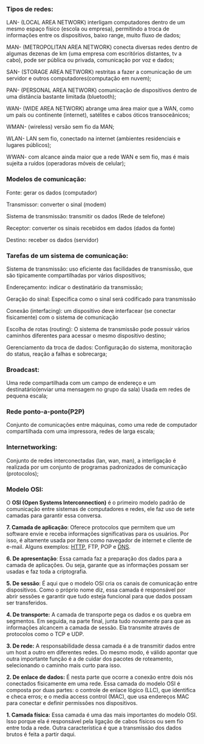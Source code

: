 ### Tipos de redes:

LAN- (LOCAL AREA NETWORK) interligam computadores dentro de um mesmo espaço físico (escola ou empresa), permitindo a troca de informações entre os dispositivos, baixo range, muito fluxo de dados;

MAN- (METROPOLITAN AREA NETWORK) conecta diversas redes dentro de algumas dezenas de km (uma empresa com escritórios distantes, tv a cabo), pode ser pública ou privada, comunicação por voz e dados;

SAN- (STORAGE AREA NETWORK) restritas a fazer a comunicação de um servidor e outros computadores(computação em nuvem);

PAN- (PERSONAL AREA NETWORK) comunicação de dispositivos dentro de uma distância bastante limitada (bluetooth);

WAN- (WIDE AREA NETWORK) abrange uma área maior que a WAN, como um país ou continente (internet), satélites e cabos óticos transoceânicos;

WMAN- (wireless) versão sem fio da MAN;

WLAN- LAN sem fio, conectado na internet (ambientes residenciais e lugares públicos);

WWAN- com alcance ainda maior que a rede WAN e sem fio, mas é mais sujeita a ruídos (operadoras móveis de celular);

### Modelos de comunicação:

Fonte: gerar os dados (computador)

Transmissor: converter o sinal (modem)

Sistema de transmissão: transmitir os dados (Rede de telefone)

Receptor: converter os sinais recebidos em dados (dados da fonte)

Destino: receber os dados (servidor)

### Tarefas de um sistema de comunicação:

Sistema de transmissão: uso eficiente das facilidades de transmissão, que são tipicamente compartilhadas por vários dispositivos;

Endereçamento: indicar o destinatário da transmissão;

Geração do sinal:  Especifica como o sinal será codificado para transmissão

Conexão (interfacing): um dispositivo deve interfacear (se conectar fisicamente) com o sistema de comunicação

Escolha de rotas (routing): O sistema de transmissão pode possuir vários caminhos diferentes para acessar o mesmo dispositivo destino;

Gerenciamento da troca de dados: Configuração do sistema, monitoração do status, reação a falhas e sobrecarga;

### Broadcast:

Uma rede compartilhada com um campo de endereço e um destinatário(enviar uma mensagem no grupo da sala) Usada em redes de pequena escala;

### Rede ponto-a-ponto(P2P)

Conjunto de comunicações entre máquinas, como uma rede de computador compartilhada com uma impressora, redes de larga escala;

### Internetworking:

Conjunto de redes interconectadas (lan, wan, man), a interligação é realizada por um conjunto de programas padronizados de comunicação (protocolos);

### Modelo OSI:

O **OSI (Open Systems Interconnection)** é o primeiro modelo padrão de comunicação entre sistemas de computadores e redes, ele faz uso de sete camadas para garantir essa conversa.

**7. Camada de aplicação**: Oferece protocolos que permitem que um software envie e receba informações significativas para os usuários. Por isso, é altamente usada por itens como navegador de internet e cliente de e-mail. Alguns exemplos: [HTTP](https://tecnoblog.net/responde/o-que-e-http/), FTP, POP e [DNS](https://tecnoblog.net/responde/qual-o-melhor-dns-e-por-que/).

**6. De apresentação**: Essa camada faz a preparação dos dados para a camada de aplicações. Ou seja, garante que as informações possam ser usadas e faz toda a criptografia.

**5. De sessão**: É aqui que o modelo OSI cria os canais de comunicação entre dispositivos. Como o próprio nome diz, essa camada é responsável por abrir sessões e garantir que tudo esteja funcional para que dados possam ser transferidos.

**4. De transporte:** A camada de transporte pega os dados e os quebra em segmentos. Em seguida, na parte final, junta tudo novamente para que as informações alcancem a camada de sessão. Ela transmite através de protocolos como o TCP e UDP.

**3. De rede:** A responsabilidade dessa camada é a de transmitir dados entre um host a outro em diferentes  redes. Do mesmo modo, é válido apontar que outra importante função é a de cuidar dos pacotes de roteamento, selecionando o caminho mais curto para isso.

**2. De enlace de dados:** É nesta parte que ocorre a conexão entre dois nós conectados fisicamente 
em uma rede. Essa camada do modelo OSI é composta por duas partes: o controle de enlace lógico (LLC), que identifica e checa erros; e o media access control (MAC), que usa endereços MAC para conectar e definir permissões nos dispositivos.

**1. Camada física:** Essa camada é uma das mais importantes do modelo OSI. Isso porque ela é responsável pela ligação de cabos físicos ou sem fio entre toda a rede. Outra característica é que a transmissão dos dados brutos é feita a partir daqui.

